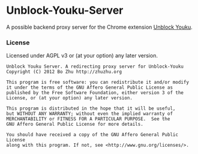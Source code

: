 Unblock-Youku-Server
====================

A possible backend proxy server for the Chrome extension [Unblock Youku](http://bit.ly/unblock-youku).

### License

Licensed under AGPL v3 or (at your option) any later version.

    Unblock Youku Server. A redirecting proxy server for Unblock-Youku
    Copyright (C) 2012 Bo Zhu http://zhuzhu.org

    This program is free software: you can redistribute it and/or modify
    it under the terms of the GNU Affero General Public License as
    published by the Free Software Foundation, either version 3 of the
    License, or (at your option) any later version.

    This program is distributed in the hope that it will be useful,
    but WITHOUT ANY WARRANTY; without even the implied warranty of
    MERCHANTABILITY or FITNESS FOR A PARTICULAR PURPOSE.  See the
    GNU Affero General Public License for more details.

    You should have received a copy of the GNU Affero General Public License
    along with this program. If not, see <http://www.gnu.org/licenses/>.
